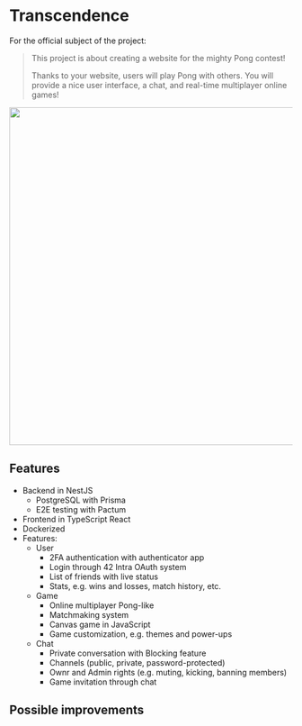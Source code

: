 # Transcendence
For the official subject of the project:

> This project is about creating a website for the mighty Pong contest!
>
> Thanks to your website, users will play Pong with others. You will provide a nice user interface, a chat, and real-time multiplayer online games!
<img src="https://github.com/iker-gonzalez/ft_transcendence/assets/73175085/99bc32d4-35d5-4854-a593-a66f06c682df" width="600" />


## Features
- Backend in NestJS
  - PostgreSQL with Prisma
  - E2E testing with Pactum
- Frontend in TypeScript React  
- Dockerized
- Features:
  - User
    - 2FA authentication with authenticator app
    - Login through 42 Intra OAuth system
    - List of friends with live status
    - Stats, e.g. wins and losses, match history, etc.
  - Game
    - Online multiplayer Pong-like
    - Matchmaking system
    - Canvas game in JavaScript
    - Game customization, e.g. themes and power-ups
  - Chat
    - Private conversation with Blocking feature
    - Channels (public, private, password-protected)
    - Ownr and Admin rights (e.g. muting, kicking, banning members)
    - Game invitation through chat

## Possible improvements


